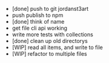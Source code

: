 

- [done] push to git jordanst3art
- push publish to npm
- [done] think of name
- get file cli api working
- write more tests with collections
- [done] clean up old directorys
- [WIP] read all items, and write to file
- [WIP] refactor to multiple files

